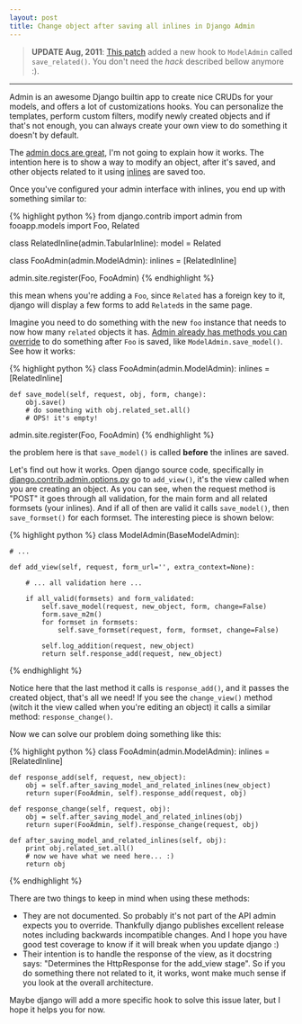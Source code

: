```yaml
---
layout: post
title: Change object after saving all inlines in Django Admin
---
```


> **UPDATE Aug, 2011**: <a href="https://code.djangoproject.com/ticket/16115">This patch</a> added a new hook to `ModelAdmin` called `save_related()`. You don't need the *hack* described bellow anymore :).

***

Admin is an awesome Django builtin app to create nice CRUDs for your models, and offers a lot of customizations hooks. You can personalize the templates, perform custom filters, modify newly created objects and if that's not enough, you can always create your own view to do something it doesn't by default.

The <a href="http://docs.djangoproject.com/en/dev/ref/contrib/admin/">admin docs are great</a>, I'm not going to explain how it works. The intention here is to show a way to modify an object, after it's saved, and other objects related to it using <a href="http://docs.djangoproject.com/en/dev/ref/contrib/admin/#inlinemodeladmin-objects">inlines</a> are saved too.

Once you've configured your admin interface with inlines, you end up with something similar to:

{% highlight python %}
from django.contrib import admin
from fooapp.models import Foo, Related

class RelatedInline(admin.TabularInline):
    model = Related

class FooAdmin(admin.ModelAdmin):
    inlines = [RelatedInline]

admin.site.register(Foo, FooAdmin)
{% endhighlight %}

this mean whens you're adding a `Foo`, since `Related` has a foreign key to it, django will display a few forms to add `Related`s in the same page.

Imagine you need to do something with the new `foo` instance that needs to now how many `related` objects it has. <a href="http://docs.djangoproject.com/en/dev/ref/contrib/admin/#modeladmin-methods">Admin already has methods you can override</a> to do something after `Foo` is saved, like `ModelAdmin.save_model()`. See how it works:

{% highlight python %}
class FooAdmin(admin.ModelAdmin):
    inlines = [RelatedInline]

    def save_model(self, request, obj, form, change):
        obj.save()
        # do something with obj.related_set.all()
        # OPS! it's empty!

admin.site.register(Foo, FooAdmin)
{% endhighlight %}

the problem here is that `save_model()` is called **before** the inlines are saved.

Let's find out how it works. Open django source code, specifically in <a href="http://code.djangoproject.com/browser/django/trunk/django/contrib/admin/options.py">django.contrib.admin.options.py</a> go to `add_view()`, it's the view called when you are creating an object. As you can see, when the request method is "POST" it goes through all validation, for the main form and all related formsets (your inlines). And if all of then are valid it calls `save_model()`, then `save_formset()` for each formset. The interesting piece is shown below:

{% highlight python %}
class ModelAdmin(BaseModelAdmin):

    # ...

    def add_view(self, request, form_url='', extra_context=None):

        # ... all validation here ...

        if all_valid(formsets) and form_validated:
            self.save_model(request, new_object, form, change=False)
            form.save_m2m()
            for formset in formsets:
                self.save_formset(request, form, formset, change=False)

            self.log_addition(request, new_object)
            return self.response_add(request, new_object)
{% endhighlight %}

Notice here that the last method it calls is `response_add()`, and it passes the created object, that's all we need! If you see the `change_view()` method (witch it the view called when you're editing an object) it calls a similar method: `response_change()`.

Now we can solve our problem doing something like this:

{% highlight python %}
class FooAdmin(admin.ModelAdmin):
    inlines = [RelatedInline]

    def response_add(self, request, new_object):
        obj = self.after_saving_model_and_related_inlines(new_object)
        return super(FooAdmin, self).response_add(request, obj)

    def response_change(self, request, obj):
        obj = self.after_saving_model_and_related_inlines(obj)
        return super(FooAdmin, self).response_change(request, obj)

    def after_saving_model_and_related_inlines(self, obj):
        print obj.related_set.all()
        # now we have what we need here... :)
        return obj
{% endhighlight %}

There are two things to keep in mind when using these methods:

- They are not documented. So probably it's not part of the API admin expects you to override. Thankfully django publishes excellent release notes including backwards incompatible changes. And I hope you have good test coverage to know if it will break when you update django :)
- Their intention is to handle the response of the view, as it docstring says: "Determines the HttpResponse for the add_view stage". So if you do something there not related to it, it works, wont make much sense if you look at the overall architecture.

Maybe django will add a more specific hook to solve this issue later, but I hope it helps you for now.
